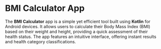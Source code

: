 # BMI Calculator App

The **BMI Calculator** app is a simple yet efficient tool built using **Kotlin** for Android devices. It allows users to calculate their Body Mass Index (BMI) based on their weight and height, providing a quick assessment of their health status. The app features an intuitive interface, offering instant results and health category classifications.
 
